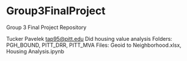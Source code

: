 # Group3FinalProject
Group 3 Final Project Repository

Tucker Pavelek
tap95@pitt.edu 
Did housing value analysis 
Folders: PGH_BOUND, PITT_DRR, PITT_MVA
Files: Geoid to Neighborhood.xlsx, Housing Analysis.ipynb